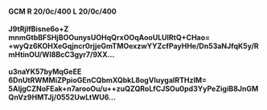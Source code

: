 #### GCM R 20/0c/400 L 20/0c/400
**J9tRjlfBisne6o+Z**<br/>**mnmGtbBFSHjBOOunysUOHqQrxOOqAooULUlRtQ+CHao=**<br/>**+wyQz6KOHXeGqjncr0rjjeGmTMOexzwYYZcfPayHHe/Dn53aNJfqK5y/RmHtinOU/Wl8BcC3gyr7/9XX...**<br/><br/>
**u3naYK57byMqGeEE**<br/>**6DnUtRWMMiZPpioGEnCQbmXQbkL8ogVluygaIRTHzlM=**<br/>**5AljgCZNoFEak+n7arooOu/u++zuQZQRoLfCJSOu0pd3YyPeZigiB8JnGMQnVz9HMTJj/0552UwLtWU6...**